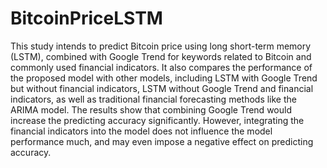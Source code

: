 # BitcoinPriceLSTM
This study intends to predict Bitcoin price using long
short-term memory (LSTM), combined with Google Trend
for keywords related to Bitcoin and commonly used financial indicators. It also compares the performance of the
proposed model with other models, including LSTM with
Google Trend but without financial indicators, LSTM without Google Trend and financial indicators, as well as traditional financial forecasting methods like the ARIMA model.
The results show that combining Google Trend would increase the predicting accuracy significantly. However, integrating the financial indicators into the model does not influence the model performance much, and may even impose
a negative effect on predicting accuracy.
